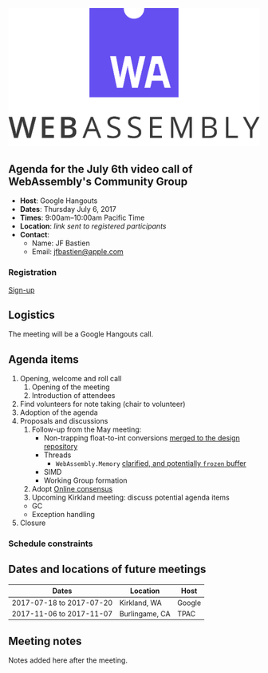 ![WebAssembly logo](/images/WebAssembly.png)

## Agenda for the July 6th video call of WebAssembly's Community Group

- **Host**: Google Hangouts
- **Dates**: Thursday July 6, 2017
- **Times**: 9:00am–10:00am Pacific Time
- **Location**: *link sent to registered participants*
- **Contact**:
    - Name: JF Bastien
    - Email: jfbastien@apple.com

### Registration

[Sign-up](https://goo.gl/forms/9iKZxiHSWFcB99cz1)

## Logistics

The meeting will be a Google Hangouts call.

## Agenda items

1. Opening, welcome and roll call
    1. Opening of the meeting
    1. Introduction of attendees
1. Find volunteers for note taking (chair to volunteer)
1. Adoption of the agenda
1. Proposals and discussions
    1. Follow-up from the May meeting:
       - Non-trapping float-to-int conversions [merged to the design repository](https://github.com/WebAssembly/design/pull/1089)
       - Threads
         * `WebAssembly.Memory` [clarified, and potentially `frozen` buffer](https://github.com/WebAssembly/threads/pull/32#issuecomment-311175403)
       - SIMD
       - Working Group formation
    1. Adopt [Online consensus](https://github.com/WebAssembly/meetings/pull/18)
    1. Upcoming Kirkland meeting: discuss potential agenda items
      - GC
      - Exception handling
1. Closure

### Schedule constraints

## Dates and locations of future meetings

| Dates                    | Location          | Host       |
|--------------------------|-------------------|------------|
| 2017-07-18 to 2017-07-20 | Kirkland, WA      | Google     |
| 2017-11-06 to 2017-11-07 | Burlingame, CA    | TPAC       |

## Meeting notes

Notes added here after the meeting.
